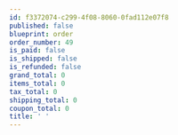 ```yaml
---
id: f3372074-c299-4f08-8060-0fad112e07f8
published: false
blueprint: order
order_number: 49
is_paid: false
is_shipped: false
is_refunded: false
grand_total: 0
items_total: 0
tax_total: 0
shipping_total: 0
coupon_total: 0
title: ' '
---
```

